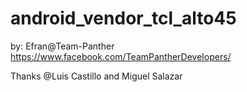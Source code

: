 # android_vendor_tcl_alto45

by: Efran@Team-Panther
https://www.facebook.com/TeamPantherDevelopers/

Thanks @Luis Castillo and Miguel Salazar

